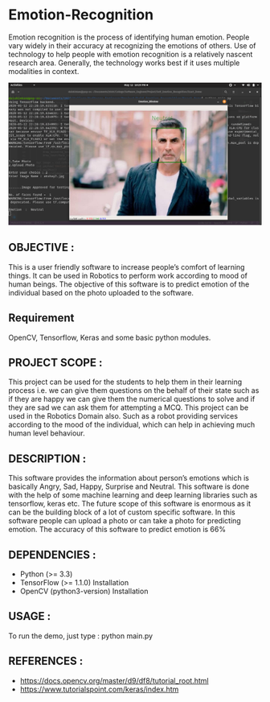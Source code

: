 # Emotion-Recognition


Emotion recognition is the process of identifying human emotion. People vary widely in their accuracy at recognizing the emotions of others. Use of technology to help people with emotion recognition is a relatively nascent research area. Generally, the technology works best if it uses multiple modalities in context.

![alt text](https://github.com/Daishinkan002/Emotion-Recognition/blob/master/Working_Demo_Images/Screenshot%20from%202020-05-12%2022-29-33.png?raw=true)



## OBJECTIVE :
This is a user friendly software to increase people’s comfort of learning things.
It can be used in Robotics to perform work according to mood of human beings.
The objective of this software is to predict emotion of the individual based on the
photo uploaded to the software.


## Requirement
OpenCV, Tensorflow, Keras and some basic python modules.


## PROJECT SCOPE :
This project can be used for the students to help them in their learning
process i.e. we can give them questions on the behalf of their state such as if
they are happy we can give them the numerical questions to solve and if they
are sad we can ask them for attempting a MCQ.
This project can be used in the Robotics Domain also. Such as a robot
providing services according to the mood of the individual, which can help in
achieving much human level behaviour.


## DESCRIPTION :
This software provides the information about person’s emotions
which is basically Angry, Sad, Happy, Surprise and Neutral. This
software is done with the help of some machine learning and deep
learning libraries such as tensorflow, keras etc. The future scope of
this software is enormous as it can be the building block of a lot of
custom specific software. In this software people can upload a photo
or can take a photo for predicting emotion. The accuracy of this
software to predict emotion is 66%


## DEPENDENCIES :
- Python (>= 3.3)
- TensorFlow (>= 1.1.0) Installation
- OpenCV (python3-version) Installation


## USAGE :
To run the demo, just type :
python main.py




## REFERENCES :
- https://docs.opencv.org/master/d9/df8/tutorial_root.html
- https://www.tutorialspoint.com/keras/index.htm
